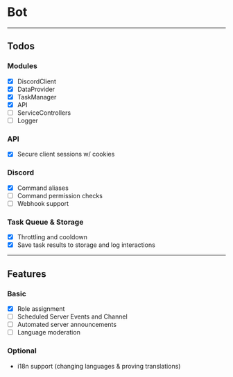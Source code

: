 # Bot

---

## Todos

### Modules

- [x] DiscordClient
- [x] DataProvider
- [x] TaskManager
- [x] API
- [ ] ServiceControllers
- [ ] Logger

### API

- [x] Secure client sessions w/ cookies

### Discord

- [x] Command aliases
- [ ] Command permission checks
- [ ] Webhook support

### Task Queue & Storage

- [x] Throttling and cooldown
- [x] Save task results to storage and log interactions

---

## Features

### Basic

- [x] Role assignment
- [ ] Scheduled Server Events and Channel
- [ ] Automated server announcements
- [ ] Language moderation

### Optional

- i18n support (changing languages & proving translations)
